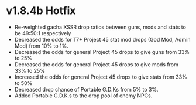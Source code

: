 # v1.8.4b Hotfix
- Re-weighted gacha XSSR drop ratios between guns, mods and stats to be 49:50:1 respectively
- Decreased the odds for T7+ Project 45 stat mod drops (God Mod, Admin Mod) from 10% to 1%.
- Decreased the odds for general Project 45 drops to give guns from 33% to 25%
- Decreased the odds for general Project 45 drops to give mods from 33% to 25%
- Increased the odds for general Project 45 drops to give stats from 33% to 50%
- Decreased drop chance of Portable G.D.Ks from 5% to 3%.
- Added Portable G.D.K.s to the drop pool of enemy NPCs.